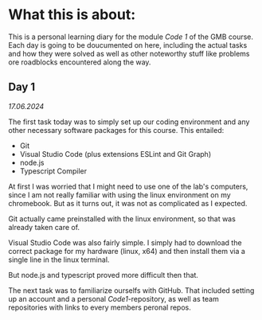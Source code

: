 # What this is about:
This is a personal learning diary for the module *Code 1* of the GMB course. Each day is going to be doucumented on here, including the actual tasks and how they were solved as well as other noteworthy stuff like problems ore roadblocks encountered along the way.


## Day 1
*17.06.2024*

The first task today was to simply set up our coding environment and any other necessary software packages for this course. This entailed:

- Git
- Visual Studio Code (plus extensions ESLint and Git Graph)
- node.js
- Typescript Compiler
  
At first I was worried that I might need to use one of the lab's computers, since I am not really familiar with using the linux environment on my chromebook. But as it turns out, it was not as complicated as I expected. 

Git actually came preinstalled with the linux environment, so that was already taken care of. 

Visual Studio Code was also fairly simple. I simply had to download the correct package for my hardware (linux, x64) and then install them via a single line in the linux terminal.

But node.js and typescript proved more difficult then that.

The next task was to familiarize ourselfs with GitHub. That included setting up an account and a personal *Code1*-repository, as well as team repositories with links to every members peronal repos.
